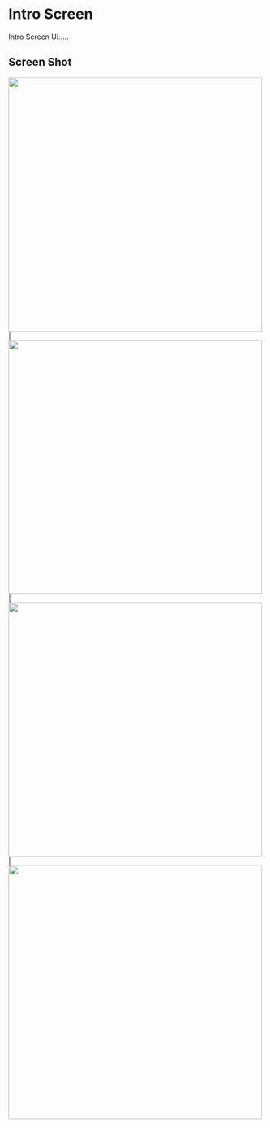 # Intro Screen 

Intro Screen Ui.....

## Screen Shot

<img src = "https://user-images.githubusercontent.com/122794880/217883262-08a08dfb-471d-45c7-94f0-6ee02bcdd7f2.jpeg" height="500px"/> |
<img src = "https://user-images.githubusercontent.com/122794880/217883242-7e5127ea-44b6-4a6c-84b4-861ec06de665.jpeg" height="500px"/> |
<img src = "https://user-images.githubusercontent.com/122794880/217884817-33e5df9d-4cc3-482e-9515-60465c3a638d.jpeg" height="500px"/> |
<img src = "https://user-images.githubusercontent.com/122794880/217883137-36eea6d6-cfd5-4f44-994c-a26f8bad6f38.jpeg" height="500px"/>
